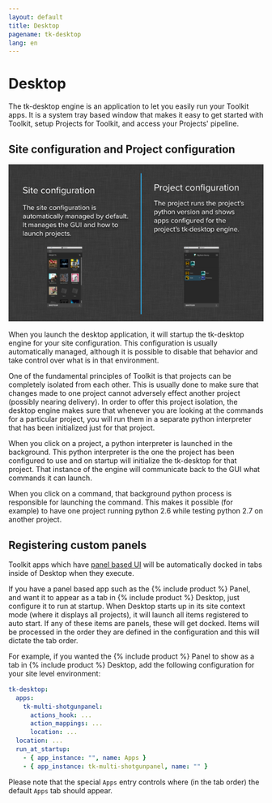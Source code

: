 ```yaml
---
layout: default
title: Desktop
pagename: tk-desktop
lang: en
---
```


# Desktop

The tk-desktop engine is an application to let you easily run your Toolkit apps. It is a system tray based window that makes it easy to get started with Toolkit, setup Projects for Toolkit, and access your Projects' pipeline.

## Site configuration and Project configuration

![Processes](../images/engines/processes.png)

When you launch the desktop application, it will startup the tk-desktop engine for your site configuration. This configuration is usually automatically managed, although it is possible to disable that behavior and take control over what is in that environment.

One of the fundamental principles of Toolkit is that projects can be completely isolated from each other. This is usually done to make sure that changes made to one project cannot adversely effect another project (possibly nearing delivery). In order to offer this project isolation, the desktop engine makes sure that whenever you are looking at the commands for a particular project, you will run them in a separate python interpreter that has been initialized just for that project.

When you click on a project, a python interpreter is launched in the background. This python interpreter is the one the project has been configured to use and on startup will initialize the tk-desktop for that project. That instance of the engine will communicate back to the GUI what commands it can launch.

When you click on a command, that background python process is responsible for launching the command. This makes it possible (for example) to have one project running python 2.6 while testing python 2.7 on another project.

## Registering custom panels

Toolkit apps which have [panel based UI](http://developer.shotgridsoftware.com/tk-core/platform.html#sgtk.platform.Engine.show_panel) will be automatically docked in tabs inside of Desktop when they execute.

If you have a panel based app such as the {% include product %} Panel, and want it to appear as a tab in {% include product %} Desktop, just configure it to run at startup. When Desktop starts up in its site context mode (where it displays all projects), it will launch all items registered to auto start. If any of these items are panels, these will get docked. Items will be processed in the order they are defined in the configuration and this will dictate the tab order.

For example, if you wanted the {% include product %} Panel to show as a tab in {% include product %} Desktop, add the following configuration for your site level environment:

```yaml
tk-desktop:
  apps:
    tk-multi-shotgunpanel:
      actions_hook: ...
      action_mappings: ...
      location: ...
  location: ...
  run_at_startup:
    - { app_instance: "", name: Apps }
    - { app_instance: tk-multi-shotgunpanel, name: "" }
```

Please note that the special `Apps` entry controls where (in the tab order) the default `Apps` tab should appear.
